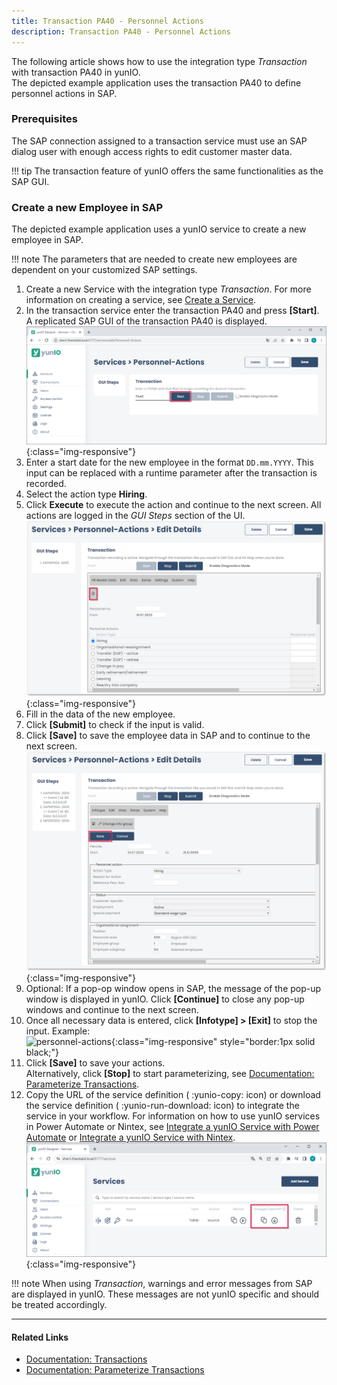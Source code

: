 ```yaml
---
title: Transaction PA40 - Personnel Actions
description: Transaction PA40 - Personnel Actions
---
```


The following article shows how to use the integration type *Transaction* with transaction PA40 in yunIO.<br>
The depicted example application uses the transaction PA40 to define personnel actions in SAP.

### Prerequisites

The SAP connection assigned to a transaction service must use an SAP dialog user with enough access rights to edit customer master data. 

!!! tip
    The transaction feature of yunIO offers the same functionalities as the SAP GUI.


### Create a new Employee in SAP

The depicted example application uses a yunIO service to create a new employee in SAP.

!!! note
    The parameters that are needed to create new employees are dependent on your customized SAP settings.

1. Create a new Service with the integration type *Transaction*. For more information on creating a service, see [Create a Service](../getting-started.md/#create-a-service).
2. In the transaction service enter the transaction PA40 and press **[Start]**. A replicated SAP GUI of the transaction PA40 is displayed.
![personnel-actions](../assets/images/yunio/articles/personnel-actions.png){:class="img-responsive"}
3. Enter a start date for the new employee in the format `DD.mm.YYYY`. This input can be replaced with a runtime parameter after the transaction is recorded.
4. Select the action type **Hiring**.
5. Click **Execute** to execute the action and continue to the next screen. All actions are logged in the *GUI Steps* section of the UI. <br>
![personnel-actions1](../assets/images/yunio/articles/personnel-actions1.png){:class="img-responsive"}
6. Fill in the data of the new employee.
7. Click **[Submit]** to check if the input is valid.
8. Click **[Save]** to save the employee data in SAP and to continue to the next screen.<br>
![personnel-actions2](../assets/images/yunio/articles/personnel-actions2.png){:class="img-responsive"}
9. Optional: If a pop-op window opens in SAP, the message of the pop-up window is displayed in yunIO. 
Click **[Continue]** to close any pop-up windows and continue to the next screen.
10. Once all necessary data is entered, click **[Infotype] > [Exit]** to stop the input. Example:<br>
![personnel-actions](../assets/images/yunio/articles/pa40.gif){:class="img-responsive" style="border:1px solid black;"}
11. Click **[Save]** to save your actions. <br>
Alternatively, click **[Stop]** to start parameterizing, see [Documentation: Parameterize Transactions](../documentation/transactions/transactions.md/#parameterize-transactions).
12. Copy the URL of the service definition ( :yunio-copy: icon) or download the service definition ( :yunio-run-download: icon) to integrate the service in your workflow.
For information on how to use yunIO services in Power Automate or Nintex, see [Integrate a yunIO Service with Power Automate](integrate-a-yunio-service-with-power-automate.md) or [Integrate a yunIO Service with Nintex](integrate-a-yunio-service-with-nintex.md).
![yunio-Services](../assets/images/yunio/articles/yunio-run-services.png){:class="img-responsive"}

<!---
Reason for action 06 -> new Hire
Position 50001799 -> Service and Support engineer
Personnel area 1400 -> Stuttgart
EE group 1 -> Active
EE subgroup DN -> monthly wage earner
-->

!!! note
    When using *Transaction*, warnings and error messages from SAP are displayed in yunIO.
    These messages are not yunIO specific and should be treated accordingly.

******

#### Related Links
- [Documentation: Transactions](../documentation/transactions/index.md)
- [Documentation: Parameterize Transactions](../documentation/transactions/transactions.md/#parameterize-transactions)
